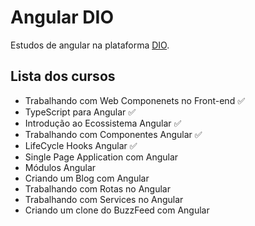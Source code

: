 # Angular DIO
Estudos de angular na plataforma [DIO](web.dio.me).

## Lista dos cursos
- Trabalhando com Web Componenets no Front-end ✅
- TypeScript para Angular ✅
- Introdução ao Ecossistema Angular ✅
- Trabalhando com Componentes Angular ✅
- LifeCycle Hooks Angular ✅
- Single Page Application com Angular
- Módulos Angular
- Criando um Blog com Angular
- Trabalhando com Rotas no Angular
- Trabalhando com Services no Angular
- Criando um clone do BuzzFeed com Angular